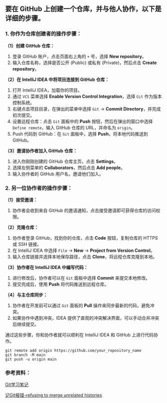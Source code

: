 ## 要在 GitHub 上创建一个仓库，并与他人协作，以下是详细的步骤。

### 1. 你作为仓库创建者的操作步骤：

**（1）创建 GitHub 仓库：**

  1. 登录 GitHub 账户，点击页面右上角的 `+` 号，选择 **New repository**。
  2. 输入仓库名称，选择是否公开 (Public) 或私有 (Private)，然后点击 **Create repository**。

**（2）在 IntelliJ IDEA 中将项目连接到 GitHub 仓库：**

  1. 打开 IntelliJ IDEA，加载你的项目。
  2. 通过 `VCS` 菜单选择 **Enable Version Control Integration**，选择 `Git` 作为版本控制系统。
  3. 右键点击项目目录，在弹出的菜单中选择 `Git` -> **Commit Directory**，并完成初次提交。
  4. 设置远程仓库：点击 `Git` 面板中的 **Push** 按钮，然后在弹出的窗口中选择 `Define remote`，输入 GitHub 仓库的 URL，并命名为 `origin`。
  5. Push 代码到 GitHub：在 `Git` 面板中，选择 **Push**，将本地代码推送到 GitHub。

**（3）邀请协作者加入 GitHub 仓库：**

  1. 进入你刚刚创建的 GitHub 仓库主页，点击 **Settings**。
  2. 选择左侧菜单的 **Collaborators**，然后点击 **Add people**。
  3. 输入协作者的 GitHub 用户名，邀请他们加入。

### 2. 另一位协作者的操作步骤：

**（1）接受邀请：**

  1. 协作者会收到来自 GitHub 的邀请通知，点击接受邀请即可获得仓库的访问权限。

**（2）克隆仓库：**
  1. 协作者登录 GitHub，找到你的仓库，点击 **Code** 按钮，复制仓库的 HTTPS 或 SSH 链接。
  2. 在 IntelliJ IDEA 中选择 `File` -> **New** -> **Project from Version Control**。
  3. 输入仓库链接并选择本地保存路径，点击 **Clone**，将远程仓库克隆到本地。

**（3）协作者在 IntelliJ IDEA 中编写代码：**
  1. 进行修改后，协作者可以在 `Git` 面板中选择 **Commit** 来提交本地修改。
  2. 提交完成后，使用 **Push** 将代码推送到远程仓库。

**（4）与主仓库同步：**

  1. 协作者在开发前可以通过 `Git` 面板的 **Pull** 操作来同步最新的代码，避免冲突。
  2. 如果协作中遇到冲突，IDEA 提供了直观的冲突解决界面，可以手动合并冲突后继续提交。

通过这些步骤，你和协作者就可以顺利在 IntelliJ IDEA 和 GitHub 上进行代码协作。



```git
git remote add origin https://github.com/your_repository_name
git branch -M main
git push -u origin main
```



### 参考资料：

[Git学习笔记](https://ideepspace.gitbooks.io/git/content/)

[记Git报错-refusing to merge unrelated histories](https://blog.csdn.net/u012145252/article/details/80628451)

